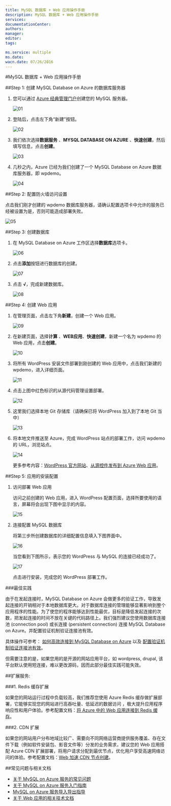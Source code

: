 ```yaml
---
title: MySQL 数据库 + Web 应用操作手册
description: MySQL 数据库 + Web 应用操作手册
services: 
documentationCenter: 
authors: 
manager: 
editor: 
tags: 

ms.service: multiple
ms.date: 
wacn.date: 07/26/2016
---
```


#MySQL 数据库 + Web 应用操作手册

##Step 1: 创建 MySQL Database on Azure 的数据库服务器

1. 您可以通过 [Azure 经典管理门户](https://manage.windowsazure.cn/)创建您的 MySQL 服务器。 

	![01](./media/azure-web-apps-mysql/01.png)
	
2. 登陆后，点击左下角“新建”按钮。

	![02](./media/azure-web-apps-mysql/02.png)

3. 我们依次选择**数据服务** 、**MYSQL DATABASE ON AZURE** 、**快速创建**，然后填写信息，点击**创建**。

	![03](./media/azure-web-apps-mysql/03.png)
	
4. 几秒之内，Azure 已经为我们创建了一个 MySQL Database on Azure 数据库服务器，即 wpdemo。

	![04](./media/azure-web-apps-mysql/04.png)
	
##Step 2: 配置防火墙访问设置
	
点击我们刚才创建的 wpdemo 数据库服务器，请确认配置选项卡中允许的服务已经被设置为是，否则可能造成部署失败。 

![05](./media/azure-web-apps-mysql/05.png)
	
##Step 3: 创建数据库
	
1. 在 MySQL Database on Azure 工作区选择**数据库**选项卡。

	![06](./media/azure-web-apps-mysql/06.png)
	
2. 点击**添加**按钮进行数据库的创建。

	![07](./media/azure-web-apps-mysql/07.png)
	
3. 点击 **√**，完成新建数据库。

	![08](./media/azure-web-apps-mysql/08.png)
	
##Step 4: 创建 Web 应用
1. 在管理页面，点击左下角**新建**，创建一个 Web 应用。

	![09](./media/azure-web-apps-mysql/09.png)
	
2. 在新建页面，选择**计算** 、**WEB应用**、**快速创建**，新建一个名为 wpdemo 的 Web 应用，点击**创建**。
	
	![10](./media/azure-web-apps-mysql/10.png)
	
3. 将所有 WordPress 安装文件部署到刚创建的 Web 应用中，点击我们新建的 wpdemo，进入详细页面。
	
	![11](./media/azure-web-apps-mysql/11.png)
	
4. 点击上图中红色标识的从源代码管理设置部署。
	
	![12](./media/azure-web-apps-mysql/12.png)
	
5. 这里我们选择本地 Git 存储库（请确保已将 WordPress 加入到了本地 Git 当中）
	
	![13](./media/azure-web-apps-mysql/13.png)
	
6. 将本地文件推送至 Azure，完成 WordPress 站点的部署工作，访问 wpdemo 的 URL，浏览站点。
	
	![14](./media/azure-web-apps-mysql/14.png)
	 
	更多参考内容：[WordPress 官方网站](https://cn.wordpress.org/)、[从源控件发布到 Azure Web 应用](./app-service-web/app-service-deploy-local-git.md)。

##Step 5: 应用的安装配置

1. 访问部署 Web 应用

	访问之前创建的 Web 应用，进入 WordPress 配置页面，选择所要使用的语言，屏幕将会出现下图中显示的内容。
	
	![15](./media/azure-web-apps-mysql/15.png)
	
2. 连接配置 MySQL 数据库

	将第三步所创建数据库的详细配置信息填入下图界面中。

	![16](./media/azure-web-apps-mysql/16.png)
	
	当您看到下图所示，表示您的 WordPress 与 MySQL 的连接已经成功了。

	![17](./media/azure-web-apps-mysql/17.png)
	
	点击进行安装，完成您的 WordPress 部署工作。

###最佳实践

由于在发起连接时，MySQL Database on Azure 会做更多的验证工作，导致发起连接的开销相对于本地数据库更大。对于数据库连接的管理能够显著影响到整个应用程序的性能。为了使您的程序能够达到性能最优，目标是降低发起连接的次数，把发起连接的时间不放在关键的代码路径上。我们强烈建议您使用数据库连接池 (connection pool) 或长连接 (persistent connection) 连接 MySQL Database on Azure。并配置验证机制验证连接池有效。

具体操作可参考： [如何高效连接到 MySQL Database on Azure](./mysql/mysql-database-connection-pool.md) 以及 [配置验证机制验证连接池有效](./mysql/mysql-database-validationquery.md)。

但需要注意的是，如果您用的是开源的网站应用平台，如 wordpress, drupal, 该平台默认使用短连接，难以更改源码，因而此部分最佳实践可能失效。

##扩展服务: 

###1. Redis 缓存扩展

如果您的网站运行过程中负载较高，我们推荐您使用 Azure Redis 缓存做扩展部署，它能够实现您的网站进行高吞吐量、低延迟的数据访问 ，极大提升应用程序响应性和用户体验。参考配置文档：[将 Azure 中的 Web 应用连接到 Redis 缓存](./app-service-web/web-sites-connect-to-redis-using-memcache-protocol.md)。

###2. CDN 扩展

如果您的网站用户分布地域比较广、需要向不同网络运营商提供服务覆盖、存在文件下载（例如软件安装包、影音文件等）分发的业务需求，建议您的 Web 应用搭配 Azure CDN 扩展部署，将用户请求分配到最优节点，优化用户享受高速网络访问的体验。参考配置文档：[Web 加速 CDN 节点创建](./cdn/cdn-how-to-create-Web-CDN-endpoint.md)。

##常见问题与相关文档 

* [关于 MySQL on Azure 服务的常见问题](./mysql/mysql-database-tech-faq.md)
* [关于 MySQL on Azure 服务入门指南](./mysql/mysql-database-get-started.md)
* [MySQL on Azure 服务导入导出指导](./mysql/mysql-database-migration.md)
* [关于 Web 应用的相关技术文档](./app-service-web/index.md/)

